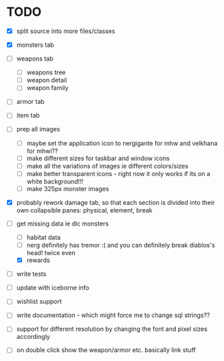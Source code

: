 # TODO

- [x] split source into more files/classes
- [x] monsters tab
- [ ] weapons tab
  - [ ] weapons tree
  - [ ] weapon detail
  - [ ] weapon family
- [ ] armor tab
- [ ] item tab
- [ ] prep all images
  - [ ] maybe set the application icon to nergigante for mhw and velkhana for mhwi??
  - [ ] make different sizes for taskbar and window icons
  - [ ] make all the variations of images ie different colors/sizes
  - [ ] make better transparent icons - right now it only works if its on a white background!!!
  - [ ] make 325px monster images
- [x] probably rework damage tab, so that each section is divided into their own collapsible panes: physical, element, break
- [ ] get missing data ie dlc monsters
  - [ ] habitat data
  - [ ] nerg definitely has tremor :( and you can definitely break diablos's head! twice even
  - [x] rewards
- [ ] write tests
- [ ] update with iceborne info
- [ ] wishlist support
- [ ] write documentation - which might force me to change sql strings??
- [ ] support for different resolution by changing the font and pixel sizes accordingly
- [ ] on double click show the weapon/armor etc. basically link stuff
  
